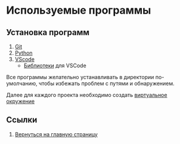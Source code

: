 # Используемые программы

## Установка программ

1. [Git](https://git-scm.com/downloads)
2. [Python](https://www.python.org/downloads/)
3. [VScode](https://code.visualstudio.com/download)
    - [Библиотеки](vscode.md) для VSCode

Все программы желательно устанавливать в директории по-умолчанию, чтобы избежать проблем с путями и обнаружением.

Далее для каждого проекта необходимо создать [виртуальное окружение](env.md)

## Ссылки

1. [Вернуться на главную страницу](../README.md)

